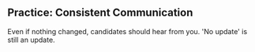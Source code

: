 ## Practice: Consistent Communication

Even if nothing changed, candidates should hear from you. 'No update' is still an update.